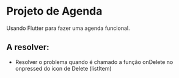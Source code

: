 # Projeto de Agenda

Usando Flutter para fazer uma agenda funcional.

## A resolver: 

- Resolver o problema quando é chamado a função onDelete no onpressed do icon de Delete (listItem)